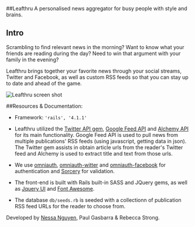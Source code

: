 
##Leafthru
A personalised news aggregator for busy people with style and brains.

## Intro
Scrambling to find relevant news in the morning? Want to know what your friends are reading during the day? Need to win that argument with your family in the evening?

Leafthru brings together your favorite news through your social streams, Twitter and Facebook, as well as custom RSS feeds so that you can stay up to date and ahead of the game.

![Leafthru screen shot](https://cloud.githubusercontent.com/assets/7177481/3346930/67838122-f8cf-11e3-8657-b786d98f91bf.png)

##Resources & Documentation:
  * Framework: `'rails', '4.1.1'
  `
  * Leafthru utilized the [Twitter API gem](https://github.com/sferik/twitter), [Google Feed API](https://developers.google.com/feed/v1/?csw=1) and [Alchemy API](http://www.alchemyapi.com/api/) for its main functionality. Google Feed API is used to pull news from multiple publications' RSS feeds (using javascript, getting data in json). The Twitter gem assists in obtain article urls from the reader's Twitter feed and Alchemy is used to extract title and text from those urls.

  * We use [omniauth](https://github.com/intridea/omniauth), [omniauth-witter](https://github.com/arunagw/omniauth-twitter) and [omniauth-facebook](https://github.com/mkdynamic/omniauth-facebook) for authentication and [Sorcery](https://github.com/NoamB/sorcery) for validation.

  * The front-end is built with Rails built-in SASS and JQuery gems, as well as [Jquery UI](https://github.com/joliss/jquery-ui-rails) and [Font Awesome](http://fortawesome.github.io/Font-Awesome/icons/).

  * The database `db/seeds.rb` is seeded with a collectionn of publication RSS feed URLs for the reader to choose from.

Developed by [Nessa Nguyen](http://nessanguyen.com), Paul Gasbarra & Rebecca Strong.




